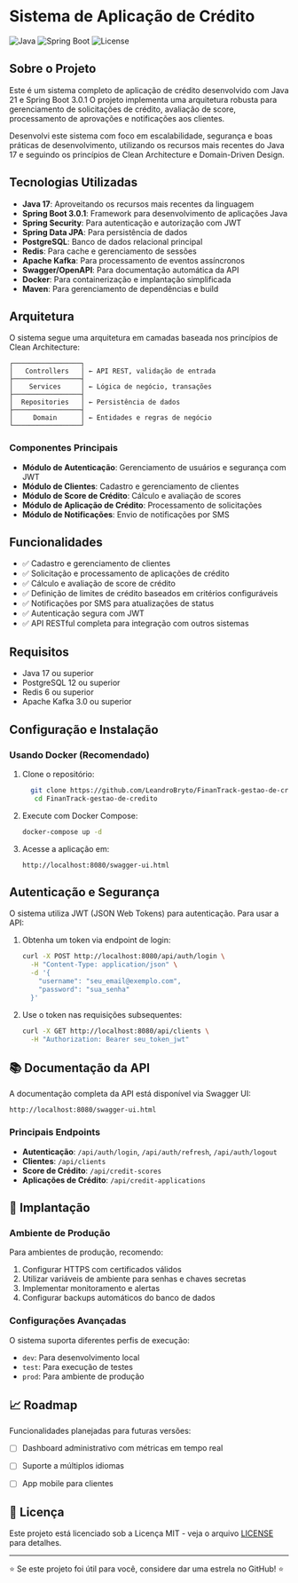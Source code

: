 # Sistema de Aplicação de Crédito

![Java](https://img.shields.io/badge/Java-21-orange)
![Spring Boot](https://img.shields.io/badge/Spring%20Boot-3.2.0-green)
![License](https://img.shields.io/badge/License-MIT-blue)

##  Sobre o Projeto

Este é um sistema completo de aplicação de crédito desenvolvido com Java 21 e Spring Boot 3.0.1 O projeto implementa uma arquitetura robusta para gerenciamento de solicitações de crédito, avaliação de score, processamento de aprovações e notificações aos clientes.

Desenvolvi este sistema com foco em escalabilidade, segurança e boas práticas de desenvolvimento, utilizando os recursos mais recentes do Java 17 e seguindo os princípios de Clean Architecture e Domain-Driven Design.

##  Tecnologias Utilizadas

- **Java 17**: Aproveitando os recursos mais recentes da linguagem
- **Spring Boot 3.0.1**: Framework para desenvolvimento de aplicações Java
- **Spring Security**: Para autenticação e autorização com JWT
- **Spring Data JPA**: Para persistência de dados
- **PostgreSQL**: Banco de dados relacional principal
- **Redis**: Para cache e gerenciamento de sessões
- **Apache Kafka**: Para processamento de eventos assíncronos
- **Swagger/OpenAPI**: Para documentação automática da API
- **Docker**: Para containerização e implantação simplificada
- **Maven**: Para gerenciamento de dependências e build

##  Arquitetura

O sistema segue uma arquitetura em camadas baseada nos princípios de Clean Architecture:

```
┌─────────────────┐
│   Controllers   │ ← API REST, validação de entrada
├─────────────────┤
│    Services     │ ← Lógica de negócio, transações
├─────────────────┤
│  Repositories   │ ← Persistência de dados
├─────────────────┤
│     Domain      │ ← Entidades e regras de negócio
└─────────────────┘
```

### Componentes Principais

- **Módulo de Autenticação**: Gerenciamento de usuários e segurança com JWT
- **Módulo de Clientes**: Cadastro e gerenciamento de clientes
- **Módulo de Score de Crédito**: Cálculo e avaliação de scores
- **Módulo de Aplicação de Crédito**: Processamento de solicitações
- **Módulo de Notificações**: Envio de notificações por SMS

##  Funcionalidades

- ✅ Cadastro e gerenciamento de clientes
- ✅ Solicitação e processamento de aplicações de crédito
- ✅ Cálculo e avaliação de score de crédito
- ✅ Definição de limites de crédito baseados em critérios configuráveis
- ✅ Notificações por SMS para atualizações de status
- ✅ Autenticação segura com JWT
- ✅ API RESTful completa para integração com outros sistemas

##  Requisitos

- Java 17 ou superior
- PostgreSQL 12 ou superior
- Redis 6 ou superior
- Apache Kafka 3.0 ou superior

##  Configuração e Instalação

### Usando Docker (Recomendado)

1. Clone o repositório:
   ```bash
     git clone https://github.com/LeandroBryto/FinanTrack-gestao-de-credito.git
      cd FinanTrack-gestao-de-credito
   ```

2. Execute com Docker Compose:
   ```bash
   docker-compose up -d
   ```

3. Acesse a aplicação em:
   ```
   http://localhost:8080/swagger-ui.html
   ```


##  Autenticação e Segurança

O sistema utiliza JWT (JSON Web Tokens) para autenticação. Para usar a API:

1. Obtenha um token via endpoint de login:
   ```bash
   curl -X POST http://localhost:8080/api/auth/login \
     -H "Content-Type: application/json" \
     -d '{
       "username": "seu_email@exemplo.com",
       "password": "sua_senha"
     }'
   ```

2. Use o token nas requisições subsequentes:
   ```bash
   curl -X GET http://localhost:8080/api/clients \
     -H "Authorization: Bearer seu_token_jwt"
   ```

## 📚 Documentação da API

A documentação completa da API está disponível via Swagger UI:

```
http://localhost:8080/swagger-ui.html
```

### Principais Endpoints

- **Autenticação**: `/api/auth/login`, `/api/auth/refresh`, `/api/auth/logout`
- **Clientes**: `/api/clients`
- **Score de Crédito**: `/api/credit-scores`
- **Aplicações de Crédito**: `/api/credit-applications`


## 🚢 Implantação

### Ambiente de Produção

Para ambientes de produção, recomendo:

1. Configurar HTTPS com certificados válidos
2. Utilizar variáveis de ambiente para senhas e chaves secretas
3. Implementar monitoramento e alertas
4. Configurar backups automáticos do banco de dados

### Configurações Avançadas

O sistema suporta diferentes perfis de execução:
- `dev`: Para desenvolvimento local
- `test`: Para execução de testes
- `prod`: Para ambiente de produção

## 📈 Roadmap

Funcionalidades planejadas para futuras versões:

- [ ] Dashboard administrativo com métricas em tempo real
- [ ] Suporte a múltiplos idiomas
- [ ] App mobile para clientes



## 📄 Licença

Este projeto está licenciado sob a Licença MIT - veja o arquivo [LICENSE](LICENSE) para detalhes.

---

⭐️ Se este projeto foi útil para você, considere dar uma estrela no GitHub! ⭐️



